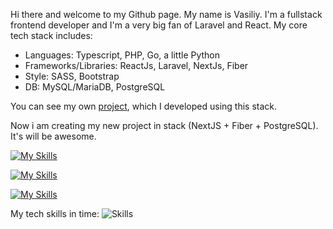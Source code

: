 Hi there and welcome to my Github page. My name is Vasiliy. I'm a fullstack frontend developer and I'm a very big fan of Laravel and React. My core tech stack includes:
- Languages: Typescript, PHP, Go, a little Python
- Frameworks/Libraries: ReactJs, Laravel, NextJs, Fiber
- Style: SASS, Bootstrap
- DB: MySQL/MariaDB, PostgreSQL

You can see my own [project](https://magistral-perm.ru), which I developed using this stack.

Now i am creating my new project in stack (NextJS + Fiber + PostgreSQL). It's will be awesome.

[![My Skills](https://skillicons.dev/icons?i=js,ts,php,go,css,sass,nodejs,python)](https://skillicons.dev)

[![My Skills](https://skillicons.dev/icons?i=laravel,react,nextjs,mysql,bootstrap,postgres,vite,webpack,vitest,jest)](https://skillicons.dev)

[![My Skills](https://skillicons.dev/icons?i=phpstorm,webstorm,neovim,obsidian,postman)](https://skillicons.dev)

My tech skills in time:
![Skills](https://cr-skills-chart-widget.azurewebsites.net/api/api?username=lx4777)

